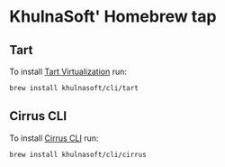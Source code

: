 # KhulnaSoft' Homebrew tap


## Tart

To install [Tart Virtualization](https://github.com/khulnasoft/tart) run:

```bash
brew install khulnasoft/cli/tart
```

## Cirrus CLI

To install [Cirrus CLI](https://github.com/khulnasoft/cirrus-cli) run:

```bash
brew install khulnasoft/cli/cirrus
```

